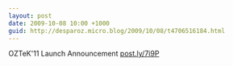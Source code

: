 ```yaml
---
layout: post
date: 2009-10-08 10:00 +1000
guid: http://desparoz.micro.blog/2009/10/08/t4706516184.html
---
```

OZTeK'11 Launch Announcement [post.ly/7i9P](http://post.ly/7i9P)
